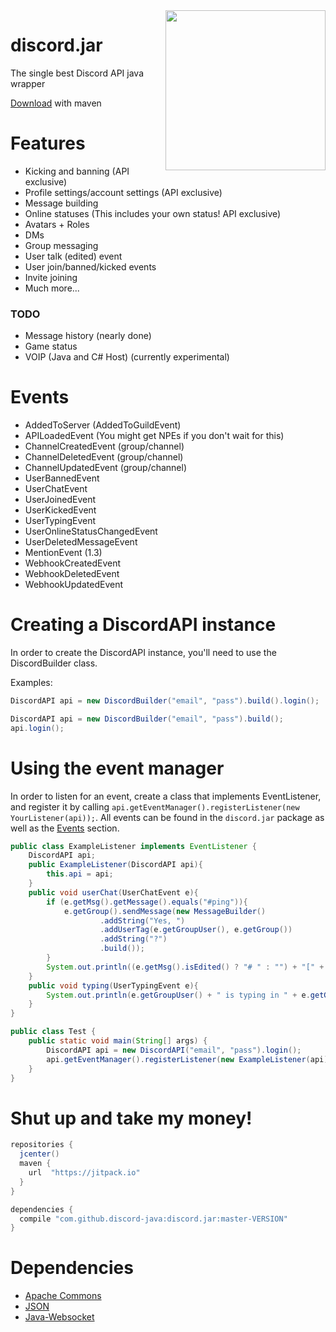 <img align="right" src="https://images.discordapp.net/.eJwdyUEOhCAMAMC_8ACqAgv1Nw0SdKOW0Hoy_t3NXmduc_XdzGZVbTIDLJtk7osV5U612Mpc90JtE5v5AFKlvB7lVIEJAwY_-JCSHxyOMf0phunjUnQRf4fwpW7bWc3zAn-XIS8.GAnKML6JteYdVkafLF4yONWL8xU" height="256" width="256">

# discord.jar

The single best Discord API java wrapper

[Download](#shut-up-and-take-my-money) with maven

# Features
- Kicking and banning                   (API exclusive)
- Profile settings/account settings		(API exclusive)
- Message building
- Online statuses						(This includes your own status! API exclusive)
- Avatars + Roles 
- DMs
- Group messaging
- User talk (edited) event 
- User join/banned/kicked events
- Invite joining
- Much more... 

### TODO
- Message history         (nearly done)
- Game status
- VOIP (Java and C# Host) (currently experimental)

# Events
- AddedToServer       (AddedToGuildEvent)
- APILoadedEvent      (You might get NPEs if you don't wait for this)
- ChannelCreatedEvent (group/channel)
- ChannelDeletedEvent (group/channel)
- ChannelUpdatedEvent (group/channel)
- UserBannedEvent
- UserChatEvent
- UserJoinedEvent
- UserKickedEvent
- UserTypingEvent
- UserOnlineStatusChangedEvent
- UserDeletedMessageEvent
- MentionEvent (1.3)
- WebhookCreatedEvent
- WebhookDeletedEvent
- WebhookUpdatedEvent



# Creating a DiscordAPI instance

In order to create the DiscordAPI instance, you'll need to use the DiscordBuilder class. 

Examples:
```java
DiscordAPI api = new DiscordBuilder("email", "pass").build().login();

DiscordAPI api = new DiscordBuilder("email", "pass").build();
api.login();
```

# Using the event manager
In order to listen for an event, create a class that implements EventListener, and register it by calling `api.getEventManager().registerListener(new YourListener(api));`. All events can be found in the `discord.jar` package as well as the [Events](#events) section. 

```java
public class ExampleListener implements EventListener {
    DiscordAPI api;
    public ExampleListener(DiscordAPI api){
        this.api = api;
    }
    public void userChat(UserChatEvent e){
        if (e.getMsg().getMessage().equals("#ping")){
            e.getGroup().sendMessage(new MessageBuilder()
                    .addString("Yes, ")
                    .addUserTag(e.getGroupUser(), e.getGroup())
                    .addString("?")
                    .build());
        }
        System.out.println((e.getMsg().isEdited() ? "# " : "") + "[" + e.getGroup().getName() + "] " + e.getGroupUser() + " > " + e.getMsg().getMessage());
    }
    public void typing(UserTypingEvent e){
        System.out.println(e.getGroupUser() + " is typing in " + e.getGroup());
    }
}

public class Test {
    public static void main(String[] args) {
        DiscordAPI api = new DiscordAPI("email", "pass").login();
        api.getEventManager().registerListener(new ExampleListener(api)); //Register listener
    }
}
```
# Shut up and take my money! 
```groovy
repositories {
  jcenter()
  maven {
    url  "https://jitpack.io"
  }
}

dependencies {
  compile "com.github.discord-java:discord.jar:master-VERSION"
}
```
# Dependencies
- [Apache Commons](https://commons.apache.org/)
- [JSON](http://www.json.org/java/)
- [Java-Websocket](https://github.com/tootallnate/java-websocket)
